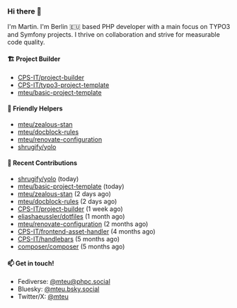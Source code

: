 ### Hi there 👋

I'm Martin. I'm Berlin 🇪🇺 based PHP developer with a main focus on TYPO3 and Symfony projects. I thrive on
collaboration and strive for measurable code quality.

#### 🏗️ Project Builder

- [CPS-IT/project-builder](https://github.com/CPS-IT/project-builder)
- [CPS-IT/typo3-project-template](https://github.com/CPS-IT/typo3-project-template)
- [mteu/basic-project-template](https://github.com/mteu/basic-project-template)

#### 🚜 Friendly Helpers

- [mteu/zealous-stan](https://github.com/mteu/zealous-stan)
- [mteu/docblock-rules](https://github.com/mteu/docblock-rules)
- [mteu/renovate-configuration](https://github.com/mteu/renovate-configuration)
- [shrugify/yolo](https://github.com/shrugify/yolo)

#### 👷 Recent Contributions


- [shrugify/yolo](https://github.com/shrugify/yolo) (today)
- [mteu/basic-project-template](https://github.com/mteu/basic-project-template) (today)
- [mteu/zealous-stan](https://github.com/mteu/zealous-stan) (2 days ago)
- [mteu/docblock-rules](https://github.com/mteu/docblock-rules) (2 days ago)
- [CPS-IT/project-builder](https://github.com/CPS-IT/project-builder) (1 week ago)
- [eliashaeussler/dotfiles](https://github.com/eliashaeussler/dotfiles) (1 month ago)
- [mteu/renovate-configuration](https://github.com/mteu/renovate-configuration) (2 months ago)
- [CPS-IT/frontend-asset-handler](https://github.com/CPS-IT/frontend-asset-handler) (4 months ago)
- [CPS-IT/handlebars](https://github.com/CPS-IT/handlebars) (5 months ago)
- [composer/composer](https://github.com/composer/composer) (5 months ago)

#### 📫 Get in touch!

- Fediverse: [@mteu@phpc.social](https://phpc.social/@mteu)
- Bluesky: [@mteu.bsky.social](https://bsky.app/profile/mteu.bsky.social)
- Twitter/X: [@mteu](https://x.com/mteu)
